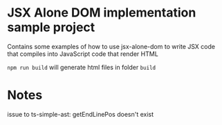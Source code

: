 # JSX Alone DOM implementation sample project

Contains some examples of how to use jsx-alone-dom to write JSX code that compiles into JavaScript code that render HTML

`npm run build` will generate html files in folder `build`


# Notes

issue to ts-simple-ast: getEndLinePos doesn't exist